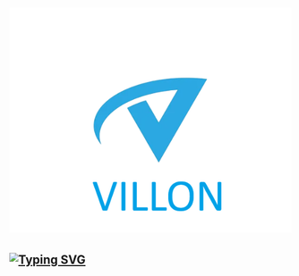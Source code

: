 # ![LOGO](https://github.com/EmpirePlayer/villon_rp/blob/main/VILLON_LOGO.png)
## [![Typing SVG](https://readme-typing-svg.herokuapp.com?color=%2336BCF7&lines=Villon+Role+Play)](https://git.io/typing-svg)

<h1 align="center"<a href="https://github.com/EmpirePlayer/villon_rp/blob/main/VILLON_LOGO.png" target="_blank"></a> 
